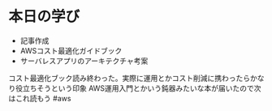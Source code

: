 # 本日の学び
- 記事作成
- AWSコスト最適化ガイドブック
- サーバレスアプリのアーキテクチャ考案

コスト最適化ブック読み終わった。実際に運用とかコスト削減に携わったらかなり役立ちそうという印象
AWS運用入門とかいう鈍器みたいな本が届いたので次はこれ読もう
#aws

